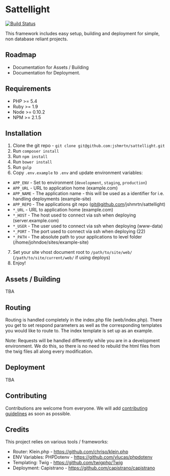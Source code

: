 # Sattellight
[![Build Status](https://travis-ci.org/jshmrtn/sattellight.svg)](https://travis-ci.org/jshmrtn/sattellight)

This framework includes easy setup, building and deployment for simple, non database reliant projects.

## Roadmap
* Documentation for Assets / Building
* Documentation for Deployment.

## Requirements

* PHP >= 5.4
* Ruby >= 1.9
* Node >= 0.10.2
* NPM >= 2.1.5

## Installation

1. Clone the git repo - `git clone git@github.com:jshmrtn/sattellight.git`
2. Run `composer install`
3. Run `npm install`
4. Run `bower install`
5. Run `gulp`
6. Copy `.env.example` to `.env` and update environment variables:
  * `APP_ENV` - Set to environment (`development`, `staging`, `production`)
  * `APP_URL` - URL to application home (example.com)
  * `APP_NAME` - The application name - this will be used as a identifier for i.e. handling deployments (example-site)
  * `APP_REPO` - The applications git repo (git@github.com/jshmrtn/sattellight)
  * `*_URL` - URL to application home (example.com)
  * `*_HOST` - The host used to connect via ssh when deploying (server.example.com)
  * `*_USER` - The user used to connect via ssh when deploying (www-data)
  * `*_PORT` - The port used to connect via ssh when deploying (22)
  * `*_PATH` - The absolute path to your applications to level folder (/home/johndoe/sites/example-site)
7. Set your site vhost document root to `/path/to/site/web/` (`/path/to/site/current/web/` if using deploys)
8. Enjoy!

## Assets / Building

TBA

## Routing

Routing is handled completely in the index.php file (web/index.php).
There you get to set respond parameters as well as the corresponding templates you would like to route to.
The index template is set up as an example.

Note: Requests will be handled differently while you are in a development environment. We do this, so there is no need to rebuild the html files from the twig files all along every modification.

## Deployment

TBA

## Contributing

Contributions are welcome from everyone. We will add [contributing guidelines](CONTRIBUTING.md) as soon as possible.

## Credits

This project relies on various tools / frameworks:
* Router: Klein.php - https://github.com/chriso/klein.php
* ENV Variables: PHPDotenv - https://github.com/vlucas/phpdotenv
* Templating: Twig - https://github.com/twigphp/Twig
* Deployment: Capistrano - https://github.com/capistrano/capistrano